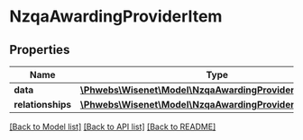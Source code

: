 # NzqaAwardingProviderItem

## Properties
Name | Type | Description | Notes
------------ | ------------- | ------------- | -------------
**data** | [**\Phwebs\Wisenet\Model\NzqaAwardingProvider**](NzqaAwardingProvider.md) |  | [optional] 
**relationships** | [**\Phwebs\Wisenet\Model\NzqaAwardingProviderRelationships**](NzqaAwardingProviderRelationships.md) |  | [optional] 

[[Back to Model list]](../../README.md#documentation-for-models) [[Back to API list]](../../README.md#documentation-for-api-endpoints) [[Back to README]](../../README.md)

